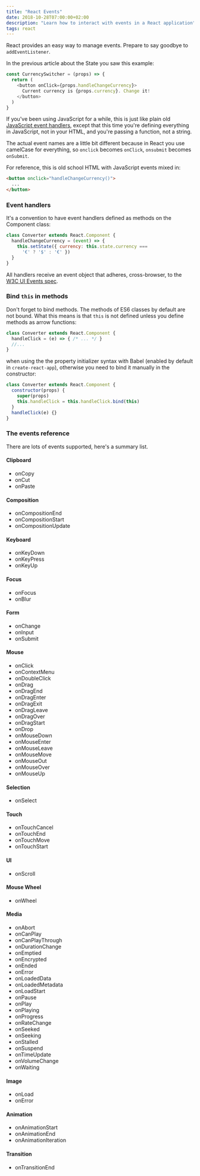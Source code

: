 ```yaml
---
title: "React Events"
date: 2018-10-28T07:00:00+02:00
description: "Learn how to interact with events in a React application"
tags: react
---
```


React provides an easy way to manage events. Prepare to say goodbye to `addEventListener`.

In the previous article about the State you saw this example:

```js
const CurrencySwitcher = (props) => {
  return (
    <button onClick={props.handleChangeCurrency}>
      Current currency is {props.currency}. Change it!
    </button>
  )
}
```

If you've been using JavaScript for a while, this is just like plain old [JavaScript event handlers](/javascript-events/), except that this time you're defining everything in JavaScript, not in your HTML, and you're passing a function, not a string.

The actual event names are a little bit different because in React you use camelCase for everything, so `onclick` becomes `onClick`, `onsubmit` becomes `onSubmit`.

For reference, this is old school HTML with JavaScript events mixed in:

```html
<button onclick="handleChangeCurrency()">
  ...
</button>
```

### Event handlers

It's a convention to have event handlers defined as methods on the Component class:

```js
class Converter extends React.Component {
  handleChangeCurrency = (event) => {
    this.setState({ currency: this.state.currency ===
      '€' ? '$' : '€' })
  }
}
```

All handlers receive an event object that adheres, cross-browser, to the [W3C UI Events spec](https://www.w3.org/TR/DOM-Level-3-Events/).

### Bind `this` in methods

Don't forget to bind methods. The methods of ES6 classes by default are not bound. What this means is that `this` is not defined unless you define methods as arrow functions:

```js
class Converter extends React.Component {
  handleClick = (e) => { /* ... */ }
  //...
}
```

when using the the property initializer syntax with Babel (enabled by default in `create-react-app`), otherwise you need to bind it manually in the constructor:

```js
class Converter extends React.Component {
  constructor(props) {
    super(props)
    this.handleClick = this.handleClick.bind(this)
  }
  handleClick(e) {}
}
```

### The events reference

There are lots of events supported, here's a summary list.

#### Clipboard

- onCopy
- onCut
- onPaste

#### Composition

- onCompositionEnd
- onCompositionStart
- onCompositionUpdate

#### Keyboard

- onKeyDown
- onKeyPress
- onKeyUp

#### Focus

- onFocus
- onBlur

#### Form

- onChange
- onInput
- onSubmit

#### Mouse

- onClick
- onContextMenu
- onDoubleClick
- onDrag
- onDragEnd
- onDragEnter
- onDragExit
- onDragLeave
- onDragOver
- onDragStart
- onDrop
- onMouseDown
- onMouseEnter
- onMouseLeave
- onMouseMove
- onMouseOut
- onMouseOver
- onMouseUp

#### Selection

- onSelect

#### Touch

- onTouchCancel
- onTouchEnd
- onTouchMove
- onTouchStart

#### UI

- onScroll

#### Mouse Wheel

- onWheel

#### Media

- onAbort
- onCanPlay
- onCanPlayThrough
- onDurationChange
- onEmptied
- onEncrypted
- onEnded
- onError
- onLoadedData
- onLoadedMetadata
- onLoadStart
- onPause
- onPlay
- onPlaying
- onProgress
- onRateChange
- onSeeked
- onSeeking
- onStalled
- onSuspend
- onTimeUpdate
- onVolumeChange
- onWaiting

#### Image

- onLoad
- onError

#### Animation

- onAnimationStart
- onAnimationEnd
- onAnimationIteration

#### Transition

- onTransitionEnd